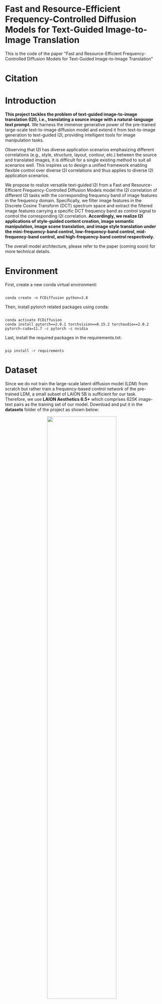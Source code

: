 # Fast and Resource-Efficient Frequency-Controlled Diffusion Models for Text-Guided Image-to-Image Translation
This is the code of the paper "Fast and Resource-Efficient Frequency-Controlled Diffusion
Models for Text-Guided Image-to-Image Translation" 

# Citation #


# Introduction
**This project tackles the problem of text-guided image-to-image translation (I2I), i.e., translating a source image with a natural-language text prompt.** We harness the immense generative power of the pre-trained large-scale text-to-image diffusion model and extend it from text-to-image generation to text-guided I2I, providing intelligent tools for image manipulation tasks. <br>

Observing that I2I has diverse application scenarios emphasizing different correlations (e.g., style, structure, layout, contour, etc.) between the source and translated images, it is difficult for a single existing method to suit all scenarios well. This inspires us to design a unified framework enabling flexible control over diverse I2I correlations and thus applies to diverse I2I application scenarios. <br>

We propose to realize versatile text-guided I2I from a Fast and Resource-Efficient Frequency-Controlled Diffusion Models model the I2I correlation of different I2I tasks with the corresponding frequency band of image features in the frequency domain. Specifically, we filter image features in the Discrete Cosine Transform (DCT) spectrum space and extract the filtered image features carrying a specific DCT frequency band as control signal to control the corresponding I2I correlation. **Accordingly, we realize I2I applications of style-guided content creation, image semantic manipulation, image scene translation, and image style translation under the mini-frequency-band control, low-frequency-band control, mid-frequency-band control, and high-frequency-band control respectively.** <br>

The overall model architecture, please refer to the paper (coming soon) for more technical details.


# Environment
First, create a new conda virtual environment: <br>
<pre><code>
conda create -n FCDiffusion python=3.8
</code></pre>
Then, install pytorch related packages using conda: <br>
<pre><code>
conda activate FCDiffusion
conda install pytorch==2.0.1 torchvision==0.15.2 torchaudio==2.0.2 pytorch-cuda=11.7 -c pytorch -c nvidia
</code></pre>
Last, install the required packages in the requirements.txt: <br>
<pre><code>
pip install -r requirements
</code></pre>

# Dataset
Since we do not train the large-scale latent diffusion model (LDM) from scratch but rather train a frequency-based control network of the pre-trained LDM, a small subset of LAION 5B is sufficient for our task. Therefore, we use **LAION Aesthetics 6.5+** which comprises 625K image-text pairs as the training set of our model. Download and put it in the **datasets** folder of the project as shown below:
<div style="padding-left: 4%; padding-right: 4%;">
                <div align="center">
                    <img src="img/training_set.png" width="70%"> <br>
		</div>
</div>

Then, run the Python script **training_data_prepare.py** to create the json file of the training dataset:
<pre><code>
python training_data_prepare.py
</code></pre>
A json file **training_data.json** wil be created under the **datasets** folder. It records the image path and the text prompt of each image-text pair of the training set, and is used in the training process.

# Download the required model
Our model is based on the pretrained text-to-image latent diffusion model. Specifically, we use **Stable Diffusion v2-1-base** model in our method. Download the model checkpoint file **v2-1_512-ema-pruned.ckpt** [here](https://huggingface.co/stabilityai/stable-diffusion-2-1-base/tree/main) and put it in the **models** folder of the project. Then, run the Python script **tool_add_control_sd21.py** to create our initialized model: 
<pre><code>
python tool_add_control_sd21.py ./models/v2-1_512-ema-pruned.ckpt ./models/FCDiffusion_ini.ckpt
</code></pre>
This script will create a ckpt file of our model with the parameters initialized from the pretrained Stable Diffusion v2-1-base. The created ckpt file named **FCDiffusion_ini.ckpt** will be in the **models** folder of the project, as shown below:
<div style="padding-left: 4%; padding-right: 4%;">
                <div align="center">
                    <img src="img/ckpt_file.png" width="70%"> <br>
		</div>
</div>
The training of the model will be started from the generated FCDiffusion_ini.ckpt. <br>

Besides, our method uses the pretrained OpenCLIP text encoder, download the **open_clip_pytorch_model.bin** file [here](https://huggingface.co/laion/CLIP-ViT-H-14-laion2B-s32B-b79K/tree/main) and put it in the **CLIP-ViT-H-14** folder of the project, as shown below:
<div style="padding-left: 4%; padding-right: 4%;">
                <div align="center">
                    <img src="img/open_clip_model.png" width="70%"> <br>
		</div>
</div>




# Teacher Model training
Before training, set the **control_mode** parameter in the model_config.yaml configuration file. The parameter must be one of "**mini_pass**", "**low_pass**", "**mid_pass**", and "**high_pass**". <be>
- The "mini_pass" mode realizes style-guided content creation with mini-frequency control. 
- The "low_pass" mode realizes image semantic manipulation with low-frequency control.
- The "mid_pass" mode realizes image scene translation with mid-frequency control.
- The "high-pass" mode realizes image style translation with high-frequency control.

Then, run the Python script  to start training single teacher model directly:
<pre><code>
python fcdiffusion_train.py
</code></pre>

Then, run the Python script  to start training multi-distillation model directly:
<pre><code>
python fcdiffusion_distill.py
</code></pre>

# Parameter setup
1 set the batch_size to fit for your machine.
2 set the path of teacher model ckpt.

# Model inference
Inference model for text-driven image-to-image translation by running the Python script :
<pre><code>
python test_distillation.py
</code></pre>

# Results display
<!-- <div style="padding-left: 4%; padding-right: 4%;">
                <div align="center">
                    <img src="img/style_guided_content_creation.jpg" width="80%"> <br>
                </div>
            <p style="line-height:180%">Figure 2. Results of style-guided content creation realized with mini-frequency control. The image content is recreated according to the text prompt while the style of the translated image is transferred from the source image.
	    </p>
	    </div>      
<br>

<div style="padding-left: 4%; padding-right: 4%;">
                <div align="center">
                    <img src="img/image semantic manipulation.jpg" width="80%"> <br>
                </div>
            <p style="line-height:180%">Figure 3. Results of image semantic manipulation realized with low-frequency control. The semantics of the source image is manipulated according to the text prompt while the image style and spatial structure are maintained.
	    </p>
	    </div>      
<br>

<div style="padding-left: 4%; padding-right: 4%;">
                <div align="center">
                    <img src="img/image style translation.jpg" width="80%"> <br>
                </div>
            <p style="line-height:180%">Figure 4. Results of image style translation realized with high-frequency control. The image style (appearance) is modified as per the text prompt while the main contours of the source image are preserved.
	    </p>
	    </div>      
<br>

<div style="padding-left: 4%; padding-right: 4%;">
                <div align="center">
                    <img src="img/image scene translation.jpg" width="80%"> <br>
                </div>
            <p style="line-height:180%">Figure 5. Results of image scene translation realized with mid-frequency control. The image scene is translated according to the text prompt. In this scenario, the layout of the source image is preserved while the lower-frequency image style and higher-frequency image contours are not restricted.
	    </p>
	    </div>       -->


